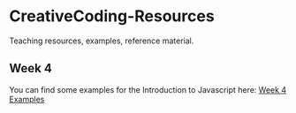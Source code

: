 # CreativeCoding-Resources

Teaching resources, examples, reference material.


## Week 4

You can find some examples for the Introduction to Javascript here: [Week 4 Examples](https://github.com/IrtizaNasar/CreativeCoding-Resources/tree/main/week%204%20-%20examples)

